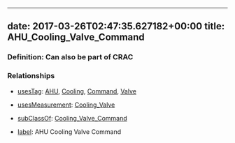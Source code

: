 
---
date: 2017-03-26T02:47:35.627182+00:00
title: AHU_Cooling_Valve_Command
---
### Definition: Can also be part of CRAC

### Relationships

* [usesTag](https://brickschema.org/schema/1.0/BrickFrame#usesTag): [AHU](https://brickschema.org/schema/1.0/BrickTag#AHU), [Cooling](https://brickschema.org/schema/1.0/BrickTag#Cooling), [Command](https://brickschema.org/schema/1.0/BrickTag#Command), [Valve](https://brickschema.org/schema/1.0/BrickTag#Valve)

* [usesMeasurement](https://brickschema.org/schema/1.0/BrickFrame#usesMeasurement): [Cooling_Valve](https://brickschema.org/schema/1.0/Brick#Cooling_Valve)

* [subClassOf](http://www.w3.org/2000/01/rdf-schema#subClassOf): [Cooling_Valve_Command](https://brickschema.org/schema/1.0/Brick#Cooling_Valve_Command)

* [label](http://www.w3.org/2000/01/rdf-schema#label): AHU Cooling Valve Command
